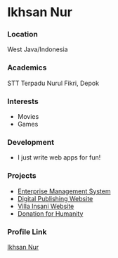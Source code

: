 # Ikhsan Nur

### Location

West Java/Indonesia

### Academics

STT Terpadu Nurul Fikri, Depok

### Interests

- Movies
- Games

### Development

- I just write web apps for fun!

### Projects

- [Enterprise Management System](https://gitlab.com/putrayanda/gi-ems)
- [Digital Publishing Website](https://github.com/ikhsan15/digPub)
- [Villa Insani Website](https://github.com/ikhsan15/v-insani)
- [Donation for Humanity](https://github.com/ikhsan15/svelte-charity)

### Profile Link

[Ikhsan Nur](https://github.com/ikhsan15)
